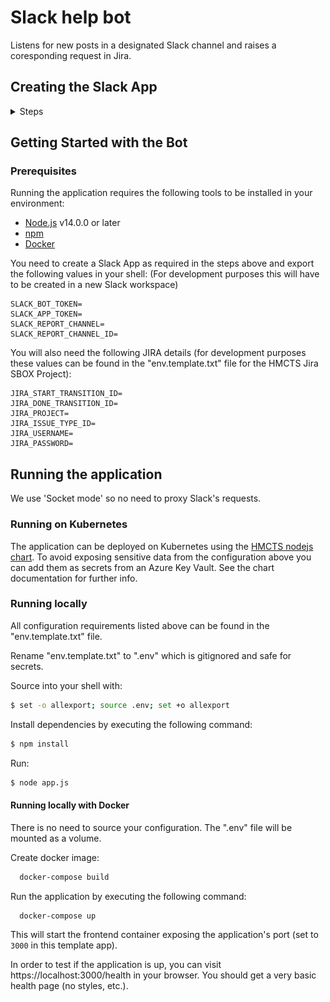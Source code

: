 # Slack help bot

Listens for new posts in a designated Slack channel and raises a coresponding request in Jira.

## Creating the Slack App 
<details>
  <summary>Steps</summary>

1. Create a new app in your workspace.

<img src="images/step1.png" width=50% height=50% />

2. Head to socket mode and enable it. You will then be asked to create a new token (call it **jira-integration**) This will only have **connections:write** in the scope. Select **Generate**. Copy the generated token as this will be required for the slack-help-bot configuration.

<img src="images/step2.png" width=50% height=50% />

3. Head to **Event subscriptions** and enable it. 

<img src="images/step3.png" width=50% height=50% />

4. Expand the **Subscribe to bot events** tab, add the following settings and save changes.

<img src="images/step4.png" width=50% height=50% />

5. Expand the **Subscribe to events on behalf of users** tab, add the following settings and save changes.

<img src="images/step5.png" width=50% height=50% />

6. Head to **Interactivity and shortcuts** and create a **Global** shortcut with the following settings and save changes. 

<img src="images/step6.png" width=50% height=50% />

7. Head to **Oauth and Permissions** and install the app to your workspace. Allow the app the default permissions. Copy the generated **Bot User OAuth Access Token** as this will be required for the slack-help-bot configuration. 

<img src="images/step7.png" width=50% height=50% />

8. Invite the app in the channel where you would like it to be used in Slack. Make a note of the **channel ID** as this will later be required in the slack-help-bot configuration. You can get the channel ID by right clicking, 'copy link', and then it will be the bit after archives in the url, e.g. `C01APTJAM7D`.

</details>

## Getting Started with the Bot

### Prerequisites

Running the application requires the following tools to be installed in your environment:

  * [Node.js](https://nodejs.org/) v14.0.0 or later
  * [npm](https://www.npmjs.com/)
  * [Docker](https://www.docker.com)

You need to create a Slack App as required in the steps above and export the following values in your shell:
(For development purposes this will have to be created in a new Slack workspace)

```shell
SLACK_BOT_TOKEN=
SLACK_APP_TOKEN=
SLACK_REPORT_CHANNEL=
SLACK_REPORT_CHANNEL_ID=
```


You will also need the following JIRA details (for development purposes these values can be found in the "env.template.txt" file for the HMCTS Jira SBOX Project):

```shell
JIRA_START_TRANSITION_ID=
JIRA_DONE_TRANSITION_ID=
JIRA_PROJECT=
JIRA_ISSUE_TYPE_ID=
JIRA_USERNAME=
JIRA_PASSWORD=
```

## Running the application

We use 'Socket mode' so no need to proxy Slack's requests. 

### Running on Kubernetes

The application can be deployed on Kubernetes using the [HMCTS nodejs chart](https://github.com/hmcts/chart-nodejs). To avoid exposing sensitive data from the configuration above you can add them as secrets from an Azure Key Vault. See the chart documentation for further info. 

### Running locally

All configuration requirements listed above can be found in the "env.template.txt" file.

Rename "env.template.txt" to ".env" which is gitignored and safe for secrets.

Source into your shell with:

 ```bash
$ set -o allexport; source .env; set +o allexport
 ```

Install dependencies by executing the following command:

 ```bash
$ npm install
 ```
Run:

```bash
$ node app.js
```

#### Running locally with Docker

There is no need to source your configuration. The ".env" file will be mounted as a volume.  

Create docker image:

```bash
  docker-compose build
```

Run the application by executing the following command:

```bash
  docker-compose up
```

This will start the frontend container exposing the application's port
(set to `3000` in this template app).

In order to test if the application is up, you can visit https://localhost:3000/health in your browser.
You should get a very basic health page (no styles, etc.).
